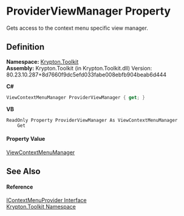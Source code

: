 # ProviderViewManager Property


Gets access to the context menu specific view manager.



## Definition
**Namespace:** <a href="79d2eac2-21f4-54ff-7552-b20c33c30600.md">Krypton.Toolkit</a>  
**Assembly:** Krypton.Toolkit (in Krypton.Toolkit.dll) Version: 80.23.10.287+8d7660f9dc5efd033fabe008ebfb904beab6d444

**C#**
``` C#
ViewContextMenuManager ProviderViewManager { get; }
```
**VB**
``` VB
ReadOnly Property ProviderViewManager As ViewContextMenuManager
	Get
```



#### Property Value
<a href="04ad35b6-5d79-48fb-414d-d8681a419645.md">ViewContextMenuManager</a>

## See Also


#### Reference
<a href="169231ea-b03a-bb4a-0d84-38bca06f5a4d.md">IContextMenuProvider Interface</a>  
<a href="79d2eac2-21f4-54ff-7552-b20c33c30600.md">Krypton.Toolkit Namespace</a>  
